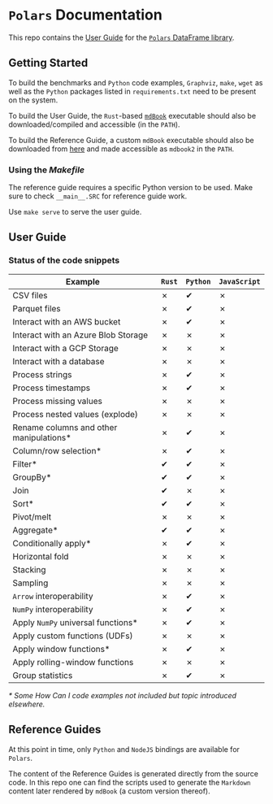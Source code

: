 # `Polars` Documentation

This repo contains the [User Guide](https://pola-rs.github.io/polars-book/) for the [`Polars` DataFrame library](https://github.com/pola-rs/polars).

## Getting Started

To build the benchmarks and `Python` code examples, `Graphviz`, `make`, `wget` as well as the `Python` packages listed in `requirements.txt` need to be present on the system.

To build the User Guide, the `Rust`-based [`mdBook`](https://github.com/rust-lang/mdBook) executable should also be downloaded/compiled and accessible (in the `PATH`).

To build the Reference Guide, a custom `mdBook` executable should also be downloaded from [here](https://github.com/ritchie46/mdBook/releases/download/api-0.0.1/mdbook) and made accessible as `mdbook2` in the `PATH`.

### Using the *Makefile*

The reference guide requires a specific Python version to be used. Make sure to check `__main__.SRC` for reference guide work.

Use `make serve` to serve the user guide.

## User Guide

### Status of the code snippets

| Example                                | `Rust` | `Python` | `JavaScript` |
|----------------------------------------|--------|----------|--------------|
| CSV files                              | ✗      | ✔        | ✗            |
| Parquet files                          | ✗      | ✔        | ✗            |
| Interact with an AWS bucket            | ✗      | ✔        | ✗            |
| Interact with an Azure Blob Storage    | ✗      | ✗        | ✗            |
| Interact with a GCP Storage            | ✗      | ✗        | ✗            |
| Interact with a database               | ✗      | ✗        | ✗            |
| Process strings                        | ✗      | ✔        | ✗            |
| Process timestamps                     | ✗      | ✔        | ✗            |
| Process missing values                 | ✗      | ✗        | ✗            |
| Process nested values (explode)        | ✗      | ✗        | ✗            |
| Rename columns and other manipulations*| ✗      | ✔        | ✗            |
| Column/row selection*                  | ✗      | ✔        | ✗            |
| Filter*                                | ✔      | ✔        | ✗            |
| GroupBy*                               | ✔      | ✔        | ✗            |
| Join                                   | ✔      | ✗        | ✗            |
| Sort*                                  | ✔      | ✔        | ✗            |
| Pivot/melt                             | ✗      | ✗        | ✗            |
| Aggregate*                             | ✔      | ✔        | ✗            |
| Conditionally apply*                   | ✗      | ✔        | ✗            |
| Horizontal fold                        | ✗      | ✗        | ✗            |
| Stacking                               | ✗      | ✗        | ✗            |
| Sampling                               | ✗      | ✗        | ✗            |
| `Arrow` interoperability               | ✗      | ✔        | ✗            |
| `NumPy` interoperability               | ✗      | ✔        | ✗            |
| Apply `NumPy` universal functions*     | ✗      | ✔        | ✗            |
| Apply custom functions (UDFs)          | ✗      | ✗        | ✗            |
| Apply window functions*                | ✗      | ✔        | ✗            |
| Apply rolling-window functions         | ✗      | ✗        | ✗            |
| Group statistics                       | ✗      | ✔        | ✗            |

_* Some How Can I code examples not included but topic introduced elsewhere._

## Reference Guides

At this point in time, only `Python` and `NodeJS` bindings are available for `Polars`.

The content of the Reference Guides is generated directly from the source code.
In this repo one can find the scripts used to generate the `Markdown` content later rendered by `mdBook` (a custom version thereof).
